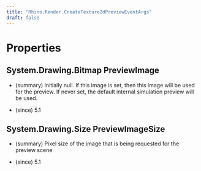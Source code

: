 ```yaml
---
title: "Rhino.Render.CreateTexture2dPreviewEventArgs"
draft: false
---
```


# Properties
## System.Drawing.Bitmap PreviewImage
- (summary) 
     Initially null.  If this image is set, then this image will be used for
     the preview.  If never set, the default internal simulation preview will
     be used.
     
- (since) 5.1
## System.Drawing.Size PreviewImageSize
- (summary) 
     Pixel size of the image that is being requested for the preview scene
     
- (since) 5.1
